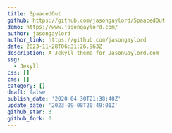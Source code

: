 ```yaml
---
title: SpaacedOut
github: https://github.com/jasongaylord/SpaacedOut
demo: https://www.jasongaylord.com/
author: jasongaylord
author_link: https://github.com/jasongaylord
date: 2023-11-28T06:31:26.963Z
description: A Jekyll theme for JasonGaylord.com
ssg:
  - Jekyll
css: []
cms: []
category: []
draft: false
publish_date: '2020-04-30T21:38:40Z'
update_date: '2023-09-08T20:49:01Z'
github_star: 3
github_fork: 0
---
```

